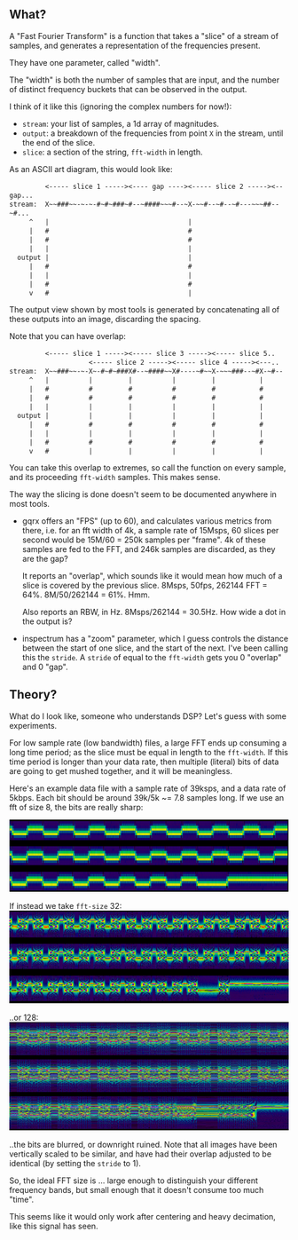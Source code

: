 ## What?

A "Fast Fourier Transform" is a function that takes a "slice" of a stream
of samples, and generates a representation of the frequencies present.

They have one parameter, called "width".

The "width" is both the number of samples that are input, and the number of
distinct frequency buckets that can be observed in the output.

I think of it like this (ignoring the complex numbers for now!):

 * `stream`: your list of samples, a 1d array of magnitudes.
 * `output`: a breakdown of the frequencies from point `X` in the
    stream, until the end of the slice.
 * `slice`: a section of the string, `fft-width` in length.

As an ASCII art diagram, this would look like:

```
         <----- slice 1 -----><---- gap ----><----- slice 2 -----><-- gap...
stream:  X~~###~~-~-~-#~#~###~#--~####~~~#--~X-~~#--~#--~#---~~~##--~#...
     ^   |                                   |
     |   #                                   #
     |   #                                   #
     |   |                                   |
  output |                                   |
     |   #                                   #
     |   |                                   |
     |   #                                   #
     v   #                                   |
```

The output view shown by most tools is generated by concatenating all of
these outputs into an image, discarding the spacing.

Note that you can have overlap:

```
         <----- slice 1 -----><----- slice 3 -----><----- slice 5..
                    <----- slice 2 -----><----- slice 4 -----><---..
stream:  X~~###~~-~-X~-#~#~###X#--~####~~X#----~#~~X-~~~###--~#X-~#--
     ^   |          |         |          |         |           |
     |   #          #         #          #         #           #
     |   #          #         #          #         #           #
     |   |          |         |          |         |           |
  output |          |         |          |         |           |
     |   #          #         #          #         #           #
     |   |          |         |          |         |           |
     |   #          #         #          #         #           #
     v   #          |         |          |         |           |
```

You can take this overlap to extremes, so call the function on every sample,
and its proceeding `fft-width` samples. This makes sense.

The way the slicing is done doesn't seem to be documented anywhere in most tools.

 * gqrx offers an "FPS" (up to 60), and calculates various metrics from there,
   i.e. for an fft width of 4k, a sample rate of 15Msps, 60 slices per second
   would be 15M/60 = 250k samples per "frame". 4k of these samples are fed to the FFT,
   and 246k samples are discarded, as they are the gap?

   It reports an "overlap", which sounds like it would mean how much of a slice is
   covered by the previous slice. 8Msps, 50fps, 262144 FFT = 64%. 8M/50/262144 = 61%. Hmm.

   Also reports an RBW, in Hz. 8Msps/262144 = 30.5Hz. How wide a dot in the output is?

 * inspectrum has a "zoom" parameter, which I guess controls the distance between the
   start of one slice, and the start of the next. I've been calling this the `stride`.
   A `stride` of equal to the `fft-width` gets you 0 "overlap" and 0 "gap".

## Theory?

What do I look like, someone who understands DSP? Let's guess with some experiments.

For low sample rate (low bandwidth) files, a large FFT ends up consuming a long time
period; as the slice must be equal in length to the `fft-width`. If this time period
is longer than your data rate, then multiple (literal) bits of data are going to get
mushed together, and it will be meaningless.

Here's an example data file with a sample rate of 39ksps, and a data rate of 5kbps.
Each bit should be around 39k/5k ~= 7.8 samples long. If we use an fft of size 8,
the bits are really sharp:

![vishnua at fft:8](screenshots/vishnua-8.png)

If instead we take `fft-size` 32:
![vishnua at fft:32](screenshots/vishnua-32.png)

..or 128:
![vishnua at fft:128](screenshots/vishnua-128.png)

..the bits are blurred, or downright ruined. Note that all images have been
vertically scaled to be similar, and have had their overlap adjusted to be
identical (by setting the `stride` to 1).

So, the ideal FFT size is ... large enough to distinguish your different
frequency bands, but small enough that it doesn't consume too much "time".

This seems like it would only work after centering and heavy decimation,
like this signal has seen.
